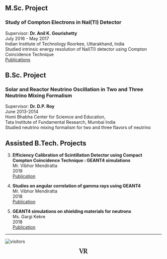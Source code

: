 ## M.Sc. Project
### Study of Compton Electrons in NaI(Tl) Detector
Supervisor: **Dr. Anil K. Gourishetty**\
July 2016 - May 2017\
Indian Institute of Technology Roorkee, Uttarakhand, India\
Studied intrinsic energy resolution of NaI(Tl) detector using Compton Coincidence Technique\
[Publications](https://rangavirender.github.io/site/conf#2017)

## B.Sc. Project
### Solar and Reactor Neutrino Oscillation in Two and Three Neutrino Mixing Formalism
Supervisor: **Dr. D.P. Roy**\
June 2013-2014\
Homi Bhabha Center for Sciemce and Education,\
Tata Institute of Fundamental Research, Mumbai India\
Studied neutrino mixing formalism for two and three flavors of neutrino

## Assisted B.Tech. Projects
3. **Efficiency Calibration of Scintillation Detector using Compact Compton Coincidence Technique : GEANT4 simulations**\
   Mr. Vibhor Mendiratta\
   2019\
   [Publication](http://sympnp.org/proceedings/64/G17.pdf)
   
2. **Studies on angular correlation of gamma rays using GEANT4**\
   Mr. Vibhor Mendiratta\
   2018\
   [Publication](https://s3.cern.ch/inspire-prod-files-c/c96a9e3bba6f81f2f2470d25f4485968)
   
1. **GEANT4 simulations on shielding materials for neutrons**\
   Ms. Gargi Kekre\
   2018\
   [Publication](https://s3.cern.ch/inspire-prod-files-a/ae1d4e3c3d412997fcee447418dde49b)
   
---
![visitors](https://visitor-badge.glitch.me/badge?page_id=rangavirender.site.proj)

<p align="center">
<img src="logo_v1.png" width="30">
</p>
